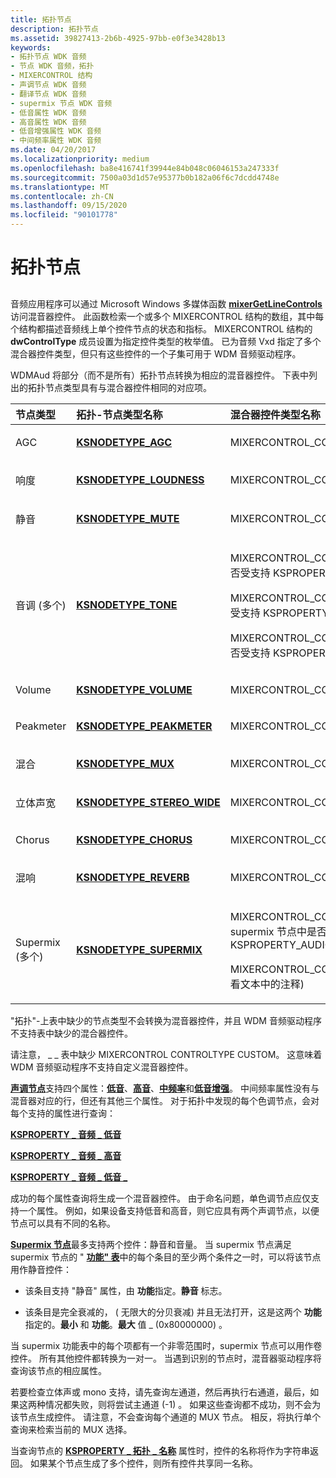 ```yaml
---
title: 拓扑节点
description: 拓扑节点
ms.assetid: 39827413-2b6b-4925-97bb-e0f3e3428b13
keywords:
- 拓扑节点 WDK 音频
- 节点 WDK 音频，拓扑
- MIXERCONTROL 结构
- 声调节点 WDK 音频
- 翻译节点 WDK 音频
- supermix 节点 WDK 音频
- 低音属性 WDK 音频
- 高音属性 WDK 音频
- 低音增强属性 WDK 音频
- 中间频率属性 WDK 音频
ms.date: 04/20/2017
ms.localizationpriority: medium
ms.openlocfilehash: ba8e416741f39944e84b048c06046153a247333f
ms.sourcegitcommit: 7500a03d1d57e95377b0b182a06f6c7dcdd4748e
ms.translationtype: MT
ms.contentlocale: zh-CN
ms.lasthandoff: 09/15/2020
ms.locfileid: "90101778"
---
```

# <a name="topology-nodes"></a>拓扑节点


## <span id="topology_nodes"></span><span id="TOPOLOGY_NODES"></span>


音频应用程序可以通过 Microsoft Windows 多媒体函数 [**mixerGetLineControls**](/previous-versions/dd757302(v=vs.85))访问混音器控件。 此函数检索一个或多个 MIXERCONTROL 结构的数组，其中每个结构都描述音频线上单个控件节点的状态和指标。 MIXERCONTROL 结构的 **dwControlType** 成员设置为指定控件类型的枚举值。 已为音频 Vxd 指定了多个混合器控件类型，但只有这些控件的一个子集可用于 WDM 音频驱动程序。

WDMAud 将部分（而不是所有）拓扑节点转换为相应的混音器控件。 下表中列出的拓扑节点类型具有与混合器控件相同的对应项。

<table>
<colgroup>
<col width="33%" />
<col width="33%" />
<col width="33%" />
</colgroup>
<thead>
<tr class="header">
<th align="left">节点类型</th>
<th align="left">拓扑-节点类型名称</th>
<th align="left">混合器控件类型名称</th>
</tr>
</thead>
<tbody>
<tr class="odd">
<td align="left"><p>AGC</p></td>
<td align="left"><p><a href="/windows-hardware/drivers/audio/ksnodetype-agc" data-raw-source="[&lt;strong&gt;KSNODETYPE_AGC&lt;/strong&gt;](./ksnodetype-agc.md)"><strong>KSNODETYPE_AGC</strong></a></p></td>
<td align="left"><p>MIXERCONTROL_CONTROLTYPE_ONOFF</p></td>
</tr>
<tr class="even">
<td align="left"><p>响度</p></td>
<td align="left"><p><a href="/windows-hardware/drivers/audio/ksnodetype-loudness" data-raw-source="[&lt;strong&gt;KSNODETYPE_LOUDNESS&lt;/strong&gt;](./ksnodetype-loudness.md)"><strong>KSNODETYPE_LOUDNESS</strong></a></p></td>
<td align="left"><p>MIXERCONTROL_CONTROLTYPE_LOUDNESS</p></td>
</tr>
<tr class="odd">
<td align="left"><p>静音</p></td>
<td align="left"><p><a href="/windows-hardware/drivers/audio/ksnodetype-mute" data-raw-source="[&lt;strong&gt;KSNODETYPE_MUTE&lt;/strong&gt;](./ksnodetype-mute.md)"><strong>KSNODETYPE_MUTE</strong></a></p></td>
<td align="left"><p>MIXERCONTROL_CONTROLTYPE_MUTE</p></td>
</tr>
<tr class="even">
<td align="left"><p>音调 (多个) </p></td>
<td align="left"><p><a href="/windows-hardware/drivers/audio/ksnodetype-tone" data-raw-source="[&lt;strong&gt;KSNODETYPE_TONE&lt;/strong&gt;](./ksnodetype-tone.md)"><strong>KSNODETYPE_TONE</strong></a></p></td>
<td align="left"><p>MIXERCONTROL_CONTROLTYPE_ONOFF (是否受支持 KSPROPERTY_AUDIO_BASS_BOOST) </p>
<p>MIXERCONTROL_CONTROLTYPE_BASS (是否受支持 KSPROPERTY_AUDIO_BASS) </p>
<p>MIXERCONTROL_CONTROLTYPE_TREBLE (是否受支持 KSPROPERTY_AUDIO_TREBLE) </p></td>
</tr>
<tr class="odd">
<td align="left"><p>Volume</p></td>
<td align="left"><p><a href="/windows-hardware/drivers/audio/ksnodetype-volume" data-raw-source="[&lt;strong&gt;KSNODETYPE_VOLUME&lt;/strong&gt;](./ksnodetype-volume.md)"><strong>KSNODETYPE_VOLUME</strong></a></p></td>
<td align="left"><p>MIXERCONTROL_CONTROLTYPE_VOLUME</p></td>
</tr>
<tr class="even">
<td align="left"><p>Peakmeter</p></td>
<td align="left"><p><a href="/windows-hardware/drivers/audio/ksnodetype-peakmeter" data-raw-source="[&lt;strong&gt;KSNODETYPE_PEAKMETER&lt;/strong&gt;](./ksnodetype-peakmeter.md)"><strong>KSNODETYPE_PEAKMETER</strong></a></p></td>
<td align="left"><p>MIXERCONTROL_CONTROLTYPE_PEAKMETER</p></td>
</tr>
<tr class="odd">
<td align="left"><p>混合</p></td>
<td align="left"><p><a href="/windows-hardware/drivers/audio/ksnodetype-mux" data-raw-source="[&lt;strong&gt;KSNODETYPE_MUX&lt;/strong&gt;](./ksnodetype-mux.md)"><strong>KSNODETYPE_MUX</strong></a></p></td>
<td align="left"><p>MIXERCONTROL_CONTROLTYPE_MUX</p></td>
</tr>
<tr class="even">
<td align="left"><p>立体声宽</p></td>
<td align="left"><p><a href="/windows-hardware/drivers/audio/ksnodetype-stereo-wide" data-raw-source="[&lt;strong&gt;KSNODETYPE_STEREO_WIDE&lt;/strong&gt;](./ksnodetype-stereo-wide.md)"><strong>KSNODETYPE_STEREO_WIDE</strong></a></p></td>
<td align="left"><p>MIXERCONTROL_CONTROLTYPE_FADER</p></td>
</tr>
<tr class="odd">
<td align="left"><p>Chorus</p></td>
<td align="left"><p><a href="/windows-hardware/drivers/audio/ksnodetype-chorus" data-raw-source="[&lt;strong&gt;KSNODETYPE_CHORUS&lt;/strong&gt;](./ksnodetype-chorus.md)"><strong>KSNODETYPE_CHORUS</strong></a></p></td>
<td align="left"><p>MIXERCONTROL_CONTROLTYPE_FADER</p></td>
</tr>
<tr class="even">
<td align="left"><p>混响</p></td>
<td align="left"><p><a href="/windows-hardware/drivers/audio/ksnodetype-reverb" data-raw-source="[&lt;strong&gt;KSNODETYPE_REVERB&lt;/strong&gt;](./ksnodetype-reverb.md)"><strong>KSNODETYPE_REVERB</strong></a></p></td>
<td align="left"><p>MIXERCONTROL_CONTROLTYPE_FADER</p></td>
</tr>
<tr class="odd">
<td align="left"><p>Supermix (多个) </p></td>
<td align="left"><p><a href="/windows-hardware/drivers/audio/ksnodetype-supermix" data-raw-source="[&lt;strong&gt;KSNODETYPE_SUPERMIX&lt;/strong&gt;](./ksnodetype-supermix.md)"><strong>KSNODETYPE_SUPERMIX</strong></a></p></td>
<td align="left"><p>MIXERCONTROL_CONTROLTYPE_MUTE (在 supermix 节点中是否支持 KSPROPERTY_AUDIO_MUTE) </p>
<p>MIXERCONTROL_CONTROLTYPE_VOLUME (查看文本中的注释) </p></td>
</tr>
</tbody>
</table>

 

"拓扑"-上表中缺少的节点类型不会转换为混音器控件，并且 WDM 音频驱动程序不支持表中缺少的混合器控件。

请注意， \_ \_ 表中缺少 MIXERCONTROL CONTROLTYPE CUSTOM。 这意味着 WDM 音频驱动程序不支持自定义混音器控件。

[**声调节点**](./ksnodetype-tone.md)支持四个属性：[**低音**](./ksproperty-audio-bass.md)、[**高音**](./ksproperty-audio-treble.md)、[**中频率**](./ksproperty-audio-mid.md)和[**低音增强**](./ksproperty-audio-bass-boost.md)。 中间频率属性没有与混音器对应的行，但还有其他三个属性。 对于拓扑中发现的每个色调节点，会对每个支持的属性进行查询：

[**KSPROPERTY \_ 音频 \_ 低音**](./ksproperty-audio-bass.md)

[**KSPROPERTY \_ 音频 \_ 高音**](./ksproperty-audio-treble.md)

[**KSPROPERTY \_ 音频 \_ 低音 \_**](./ksproperty-audio-bass-boost.md)

成功的每个属性查询将生成一个混音器控件。 由于命名问题，单色调节点应仅支持一个属性。 例如，如果设备支持低音和高音，则它应具有两个声调节点，以便节点可以具有不同的名称。

[**Supermix 节点**](./ksnodetype-supermix.md)最多支持两个控件：静音和音量。 当 supermix 节点满足 supermix 节点的 " [**功能" 表**](/windows-hardware/drivers/ddi/ksmedia/ns-ksmedia-ksaudio_mixcap_table)中的每个条目的至少两个条件之一时，可以将该节点用作静音控件：

-   该条目支持 "静音" 属性，由 **功能**指定。**静音** 标志。

-   该条目是完全衰减的， ( 无限大的分贝衰减) 并且无法打开，这是这两个 **功能**指定的。**最小** 和 **功能**。**最大** 值 \_ (0x80000000) 。

当 supermix 功能表中的每个项都有一个非零范围时，supermix 节点可以用作卷控件。 所有其他控件都转换为一对一。 当遇到识别的节点时，混音器驱动程序将查询该节点的相应属性。

若要检查立体声或 mono 支持，请先查询左通道，然后再执行右通道，最后，如果这两种情况都失败，则将尝试主通道 (-1) 。 如果这些查询都不成功，则不会为该节点生成控件。 请注意，不会查询每个通道的 MUX 节点。 相反，将执行单个查询来检索当前的 MUX 选择。

当查询节点的 [**KSPROPERTY \_ 拓扑 \_ 名称**](../stream/ksproperty-topology-name.md) 属性时，控件的名称将作为字符串返回。 如果某个节点生成了多个控件，则所有控件共享同一名称。

